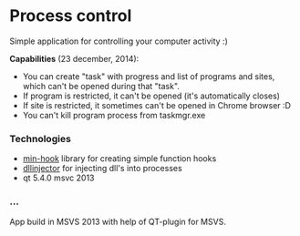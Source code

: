 # Process control
Simple application for controlling your computer activity :)

**Capabilities** (23 december, 2014):
* You can create "task" with progress and list of programs and sites, which can't be opened during that "task".
* If program is restricted, it can't be opened (it's automatically closes)
* If site is restricted, it sometimes can't be opened in Chrome browser :D
* You can't kill program process from taskmgr.exe

### Technologies
* [min-hook][mh] library for creating simple function hooks
* [dllinjector][di] for injecting dll's into processes
* qt 5.4.0 msvc 2013

### ...
App build in MSVS 2013 with help of QT-plugin for MSVS.

[mh]: http://www.codeproject.com/Articles/44326/MinHook-The-Minimalistic-x-x-API-Hooking-Libra
[di]: https://github.com/OpenSecurityResearch/dllinjector

